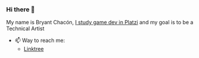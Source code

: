 ### Hi there 👋

My name is Bryant Chacón, [I study game dev in Platzi](https://platzi.com/p/bryantchacon/) and my goal is to be a Technical Artist

- 📫 Way to reach me:
  - [Linktree](https://linktr.ee/bryantchacon)
